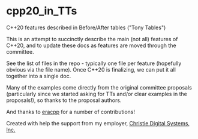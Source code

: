# cpp20_in_TTs
C++20 features described in Before/After tables ("Tony Tables")

This is an attempt to succinctly describe the main (not all) features of C++20, and to update these docs as features are moved through the committee.

See the list of files in the repo - typically one file per feature (hopefully obvious via the file name).
Once C++20 is finalizing, we can put it all together into a single doc.

Many of the examples come directly from the original committee proposals (particularly since we started asking for TTs and/or clear examples in the proposals!), so thanks to the proposal authors.

And thanks to [eracpp](https://github.com/eracpp) for a number of contributions!

Created with help the support from my employer, [Christie Digital Systems, Inc.](http://christiedigital.com)
